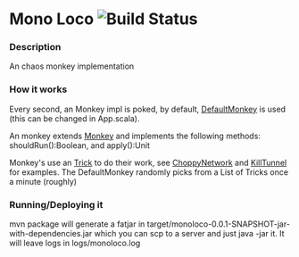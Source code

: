 # Mono Loco ![Build Status](https://secure.travis-ci.org/capotej/monoloco.png)

### Description
An chaos monkey implementation

### How it works
Every second, an Monkey impl is poked, by default, [DefaultMonkey](https://github.com/capotej/monoloco/blob/master/src/main/scala/com/twitter/monoloco/DefaultMonkey.scala) is used (this can be changed in App.scala).

An monkey extends [Monkey](https://github.com/capotej/monoloco/blob/master/src/main/scala/com/twitter/monoloco/Monkey.scala) and implements the following methods: shouldRun():Boolean, and apply():Unit

Monkey's use an [Trick](https://github.com/capotej/monoloco/blob/master/src/main/scala/com/twitter/monoloco/Trick.scala) to do their work, see [ChoppyNetwork](https://github.com/capotej/monoloco/blob/master/src/main/scala/com/twitter/monoloco/ChoppyNetwork.scala) and [KillTunnel](https://github.com/capotej/monoloco/blob/master/src/main/scala/com/twitter/monoloco/KillTunnel.scala) for examples. The DefaultMonkey randomly picks from a List of Tricks once a minute (roughly)

### Running/Deploying it
mvn package will generate a fatjar in target/monoloco-0.0.1-SNAPSHOT-jar-with-dependencies.jar which
you can scp to a server and just java -jar it. It will leave logs in logs/monoloco.log
